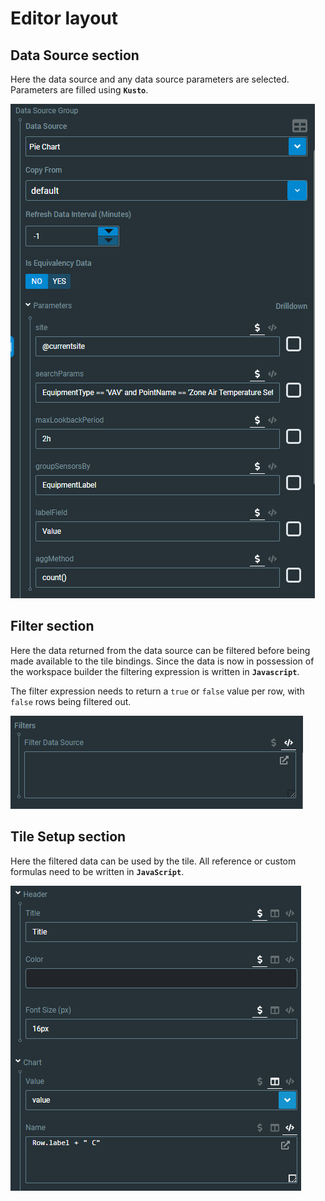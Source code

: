 # Editor layout

## Data Source section

Here the data source and any data source parameters are selected. Parameters are filled using **`Kusto`**.

![](<../.gitbook/assets/image (14).png>)

## Filter section

Here the data returned from the data source can be filtered before being made available to the tile bindings. Since the data is now in possession of the workspace builder the filtering expression is written in **`Javascript`**.

The filter expression needs to return a `true` or `false` value per row, with `false` rows being filtered out.

![](<../.gitbook/assets/image (6).png>)

## Tile Setup section

Here the filtered data can be used by the tile. All reference or custom formulas need to be written in **`JavaScript`**.

![](<../.gitbook/assets/image (3).png>)

